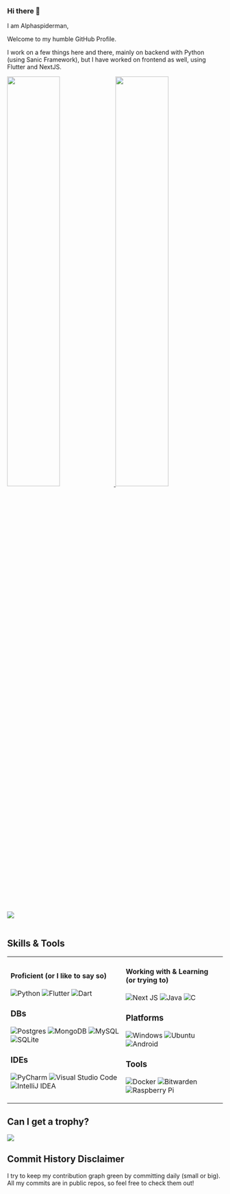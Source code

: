 ### Hi there 👋

I am Alphaspiderman,

Welcome to my humble GitHub Profile.

I work on a few things here and there, mainly on backend with Python (using Sanic Framework), but I have worked on frontend as well, using Flutter and NextJS.

<div>
  <a href="https://alphaspiderman.dev/">
    <img width="49.5%" src="https://github-readme-stats.vercel.app/api?username=Alphaspiderman&show_icons=true&theme=dark&hide_border=true&hide=stars" />
    <img width="49.5%" src="https://github-readme-streak-stats.herokuapp.com/?user=Alphaspiderman&theme=dark&hide_border=true" />
  </a>
</div>
<br/>
<div>
  <a href="https://alphaspiderman.dev/">
    <img src="https://github-readme-stats.vercel.app/api/top-langs/?username=Alphaspiderman&theme=dark&show_icons=true&hide_border=true&layout=donut&langs_count=10&size_weight=0.2&count_weight=0.8" />
  </a>
</div>

<br/>
<div>

## Skills & Tools

<table>
  <tr>
    <td>

#### Proficient (or I like to say so)

![Python](https://img.shields.io/badge/python-3670A0?style=for-the-badge&logo=python&logoColor=ffdd54)
![Flutter](https://img.shields.io/badge/Flutter-02569B?style=for-the-badge&logo=flutter&logoColor=fff)
![Dart](https://img.shields.io/badge/Dart-0175C2?style=for-the-badge&logo=dart&logoColor=fff)

### DBs

![Postgres](https://img.shields.io/badge/postgres-%23316192.svg?style=for-the-badge&logo=postgresql&logoColor=white)
![MongoDB](https://img.shields.io/badge/MongoDB-%234ea94b.svg?style=for-the-badge&logo=mongodb&logoColor=white)
![MySQL](https://img.shields.io/badge/mysql-4479A1.svg?style=for-the-badge&logo=mysql&logoColor=white)
![SQLite](https://img.shields.io/badge/sqlite-%2307405e.svg?style=for-the-badge&logo=sqlite&logoColor=white)

### IDEs

![PyCharm](https://img.shields.io/badge/pycharm-143?style=for-the-badge&logo=pycharm&logoColor=black&color=black&labelColor=green)
![Visual Studio Code](https://img.shields.io/badge/Visual%20Studio%20Code-0078d7.svg?style=for-the-badge&logo=visual-studio-code&logoColor=white)
![IntelliJ IDEA](https://img.shields.io/badge/IntelliJ%20IDEA-000000.svg?style=for-the-badge&logo=intellij-idea&logoColor=white)

  </td>
  <td>

#### Working with & Learning (or trying to)

![Next JS](https://img.shields.io/badge/Next-black?style=for-the-badge&logo=next.js&logoColor=white)
![Java](https://img.shields.io/badge/java-%23ED8B00.svg?style=for-the-badge&logo=java&logoColor=fff)
![C](https://img.shields.io/badge/c-%2300599C.svg?style=for-the-badge&logo=c&logoColor=white)

<!-- ![HTML5](https://img.shields.io/badge/html5-%23E34F26.svg?style=for-the-badge&logo=html5&logoColor=white)
![Javascript](https://img.shields.io/badge/-Javascript-000?style=for-the-badge&logo=javascript&color=151515) -->

### Platforms

![Windows](https://img.shields.io/badge/Windows-0078D6?style=for-the-badge&logo=windows&logoColor=white)
![Ubuntu](https://img.shields.io/badge/Ubuntu-E95420?style=for-the-badge&logo=ubuntu&logoColor=white)
![Android](https://img.shields.io/badge/Android-3DDC84?style=for-the-badge&logo=android&logoColor=white)

### Tools

![Docker](https://img.shields.io/badge/Docker-2496ED?style=for-the-badge&logo=docker&logoColor=fff)
![Bitwarden](https://img.shields.io/badge/Bitwarden-175DDC?style=for-the-badge&logo=bitwarden&logoColor=fff)
![Raspberry Pi](https://img.shields.io/badge/Raspberry%20Pi-A22846?style=for-the-badge&logo=raspberry%20pi&logoColor=fff)

<!-- ![Pi-hole](https://img.shields.io/badge/Pi--hole-96060C?style=for-the-badge&logo=pi-hole&logoColor=fff) -->

</td>
</tr>
</table>

</div>

## Can I get a trophy?

![](https://github-profile-trophy.vercel.app/?username=Alphaspiderman&theme=radical&no-frame=true&no-bg=false&margin-w=4)

## Commit History Disclaimer
I try to keep my contribution graph green by committing daily (small or big). 
All my commits are in public repos, so feel free to check them out!
